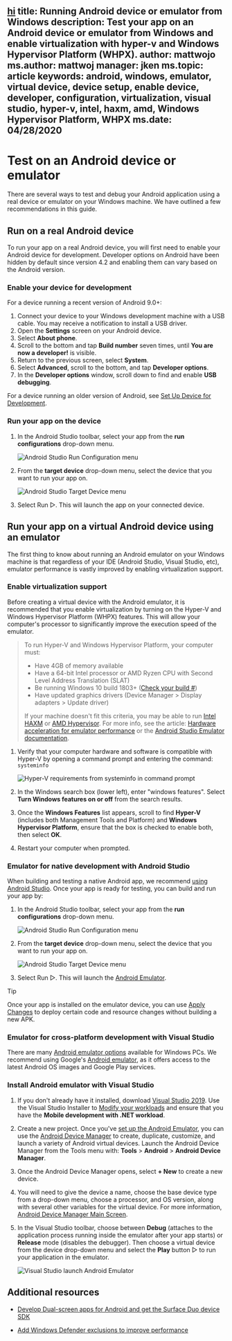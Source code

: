 <a href="https://hindidroid.com/">hi</a> 
title: Running Android device or emulator from Windows
description: Test your app on an Android device or emulator from Windows and enable virtualization with hyper-v and Windows Hypervisor Platform (WHPX).
author: mattwojo 
ms.author: mattwoj 
manager: jken
ms.topic: article
keywords: android, windows, emulator, virtual device, device setup, enable device, developer, configuration, virtualization, visual studio, hyper-v, intel, haxm, amd, Windows Hypervisor Platform, WHPX 
ms.date: 04/28/2020
---

# Test on an Android device or emulator

There are several ways to test and debug your Android application using a real device or emulator on your Windows machine. We have outlined a few recommendations in this guide.

## Run on a real Android device

To run your app on a real Android device, you will first need to enable your Android device for development. Developer options on Android have been hidden by default since version 4.2 and enabling them can vary based on the Android version.

### Enable your device for development

For a device running a recent version of Android 9.0+:

1. Connect your device to your Windows development machine with a USB cable. You may receive a notification to install a USB driver.
2. Open the **Settings** screen on your Android device.
3. Select **About phone**.
4. Scroll to the bottom and tap **Build number** seven times, until **You are now a developer!** is visible.
5. Return to the previous screen, select **System**.
6. Select **Advanced**, scroll to the bottom, and tap **Developer options**.
7. In the **Developer options** window, scroll down to find and enable **USB debugging**.

For a device running an older version of Android, see [Set Up Device for Development](/xamarin/android/get-started/installation/set-up-device-for-development).

### Run your app on the device

1. In the Android Studio toolbar, select your app from the **run configurations** drop-down menu.

    ![Android Studio Run Configuration menu](../images/android-run-config-menu.png)

2. From the **target device** drop-down menu, select the device that you want to run your app on.

    ![Android Studio Target Device menu](../images/android-target-device-menu.png)

3. Select Run ▷. This will launch the app on your connected device.

## Run your app on a virtual Android device using an emulator

The first thing to know about running an Android emulator on your Windows machine is that regardless of your IDE (Android Studio, Visual Studio, etc), emulator performance is vastly improved by enabling virtualization support.

### Enable virtualization support

Before creating a virtual device with the Android emulator, it is recommended that you enable virtualization by turning on the Hyper-V and Windows Hypervisor Platform (WHPX) features. This will allow your computer's processor to significantly improve the execution speed of the emulator.

> To run Hyper-V and Windows Hypervisor Platform, your computer must:
>
> * Have 4GB of memory available
> * Have a 64-bit Intel processor or AMD Ryzen CPU with Second Level Address Translation (SLAT)
> * Be running Windows 10 build 1803+ ([Check your build #](ms-settings:about))
> * Have updated graphics drivers (Device Manager > Display adapters > Update driver)
>
> If your machine doesn't fit this criteria, you may be able to run [Intel HAXM](https://github.com/intel/haxm/wiki/Installation-Instructions-on-Windows) or [AMD Hypervisor](https://github.com/google/android-emulator-hypervisor-driver-for-amd-processors). For more info, see the article: [Hardware acceleration for emulator performance](/xamarin/android/get-started/installation/android-emulator/hardware-acceleration) or the [Android Studio Emulator documentation](https://developer.android.com/studio/run/emulator).

1. Verify that your computer hardware and software is compatible with Hyper-V by opening a command prompt and entering the command: `systeminfo`

    ![Hyper-V requirements from systeminfo in command prompt](../images/systeminfo.png)

2. In the Windows search box (lower left), enter "windows features". Select **Turn Windows features on or off** from the search results.

3. Once the **Windows Features** list appears, scroll to find **Hyper-V** (includes both Management Tools and Platform) and **Windows Hypervisor Platform**, ensure that the box is checked to enable both, then select **OK**.

4. Restart your computer when prompted.

### Emulator for native development with Android Studio

When building and testing a native Android app, we recommend [using Android Studio](./native-android.md). Once your app is ready for testing, you can build and run your app by:

1. In the Android Studio toolbar, select your app from the **run configurations** drop-down menu.

    ![Android Studio Run Configuration menu](../images/android-run-config-menu.png)

2. From the **target device** drop-down menu, select the device that you want to run your app on.

    ![Android Studio Target Device menu](../images/android-target-device-menu.png)

3. Select Run ▷. This will launch the [Android Emulator](https://developer.android.com/studio/run/emulator).

> [!TIP]
> Once your app is installed on the emulator device, you can use [Apply Changes](https://developer.android.com/studio/run#apply-changes) to deploy certain code and resource changes without building a new APK.

### Emulator for cross-platform development with Visual Studio

There are many [Android emulator options](https://www.androidauthority.com/best-android-emulators-for-pc-655308/) available for Windows PCs. We recommend using Google's [Android emulator](https://developer.android.com/studio/run/emulator), as it offers access to the latest Android OS images and Google Play services.

### Install Android emulator with Visual Studio

1. If you don't already have it installed, download [Visual Studio 2019](https://visualstudio.microsoft.com/downloads/). Use the Visual Studio Installer to [Modify your workloads](/visualstudio/install/modify-visual-studio?view=vs-2019#modify-workloads) and ensure that you have the **Mobile development with .NET workload**.

2. Create a new project. Once you've [set up the Android Emulator](/xamarin/android/get-started/installation/android-emulator/), you can use the [Android Device Manager](/xamarin/android/get-started/installation/android-emulator/device-manager?pivots=windows&tabs=windows#requirements) to create, duplicate, customize, and launch a variety of Android virtual devices. Launch the Android Device Manager from the Tools menu with: **Tools** > **Android** > **Android Device Manager**.

3. Once the Android Device Manager opens, select **+ New** to create a new device.

4. You will need to give the device a name, choose the base device type from a drop-down menu, choose a processor, and OS version, along with several other variables for the virtual device. For more information, [Android Device Manager Main Screen](/xamarin/android/get-started/installation/android-emulator/device-manager?pivots=windows&tabs=windows#main-screen).

5. In the Visual Studio toolbar, choose between **Debug** (attaches to the application process running inside the emulator after your app starts) or **Release** mode (disables the debugger). Then choose a virtual device from the device drop-down menu and select the **Play** button ▷ to run your application in the emulator.

    ![Visual Studio launch Android Emulator](../images/vs-target-device-menu.png)

## Additional resources

- [Develop Dual-screen apps for Android and get the Surface Duo device SDK](/dual-screen/android/)

- [Add Windows Defender exclusions to improve performance](defender-settings.md)
